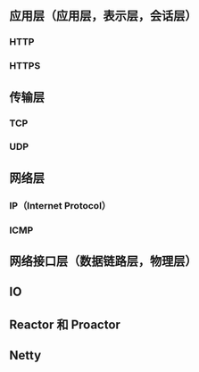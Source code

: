 ## 应用层（应用层，表示层，会话层）

### HTTP

### HTTPS

## 传输层

### TCP

### UDP

## 网络层

### IP（Internet Protocol）

### ICMP

## 网络接口层（数据链路层，物理层）

## IO

## Reactor 和 Proactor

## Netty